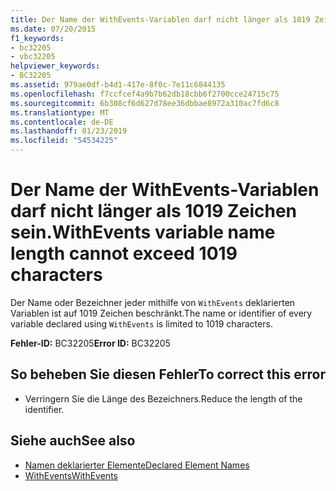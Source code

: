 ```yaml
---
title: Der Name der WithEvents-Variablen darf nicht länger als 1019 Zeichen sein.
ms.date: 07/20/2015
f1_keywords:
- bc32205
- vbc32205
helpviewer_keywords:
- BC32205
ms.assetid: 979ae0df-b4d1-417e-8f0c-7e11c6844135
ms.openlocfilehash: f7ccfcef4a9b7b62db18cbb6f2700cce24715c75
ms.sourcegitcommit: 6b308cf6d627d78ee36dbbae8972a310ac7fd6c8
ms.translationtype: MT
ms.contentlocale: de-DE
ms.lasthandoff: 01/23/2019
ms.locfileid: "54534225"
---
```

# <a name="withevents-variable-name-length-cannot-exceed-1019-characters"></a><span data-ttu-id="af0de-102">Der Name der WithEvents-Variablen darf nicht länger als 1019 Zeichen sein.</span><span class="sxs-lookup"><span data-stu-id="af0de-102">WithEvents variable name length cannot exceed 1019 characters</span></span>
<span data-ttu-id="af0de-103">Der Name oder Bezeichner jeder mithilfe von `WithEvents` deklarierten Variablen ist auf 1019 Zeichen beschränkt.</span><span class="sxs-lookup"><span data-stu-id="af0de-103">The name or identifier of every variable declared using `WithEvents` is limited to 1019 characters.</span></span>  
  
 <span data-ttu-id="af0de-104">**Fehler-ID:** BC32205</span><span class="sxs-lookup"><span data-stu-id="af0de-104">**Error ID:** BC32205</span></span>  
  
## <a name="to-correct-this-error"></a><span data-ttu-id="af0de-105">So beheben Sie diesen Fehler</span><span class="sxs-lookup"><span data-stu-id="af0de-105">To correct this error</span></span>  
  
-   <span data-ttu-id="af0de-106">Verringern Sie die Länge des Bezeichners.</span><span class="sxs-lookup"><span data-stu-id="af0de-106">Reduce the length of the identifier.</span></span>  
  
## <a name="see-also"></a><span data-ttu-id="af0de-107">Siehe auch</span><span class="sxs-lookup"><span data-stu-id="af0de-107">See also</span></span>
- [<span data-ttu-id="af0de-108">Namen deklarierter Elemente</span><span class="sxs-lookup"><span data-stu-id="af0de-108">Declared Element Names</span></span>](../../visual-basic/programming-guide/language-features/declared-elements/declared-element-names.md)
- [<span data-ttu-id="af0de-109">WithEvents</span><span class="sxs-lookup"><span data-stu-id="af0de-109">WithEvents</span></span>](../../visual-basic/language-reference/modifiers/withevents.md)
